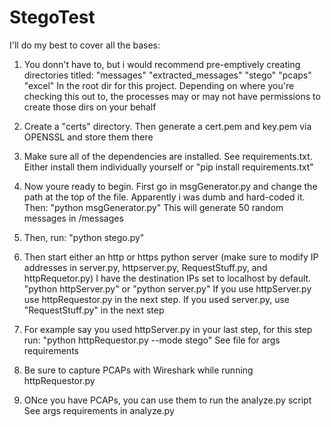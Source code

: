 # StegoTest

I'll do my best to cover all the bases:

1. You donn't have to, but i would recommend pre-emptively creating directories titled:
    "messages"
    "extracted_messages"
    "stego"
    "pcaps"
    "excel"
  In the root dir for this project. Depending on where you're checking this out to, the
  processes may or may not have permissions to create those dirs on your behalf
  
2. Create a "certs" directory. Then generate a cert.pem and key.pem via OPENSSL and store them there

3. Make sure all of the dependencies are installed. See requirements.txt. Either install them individually yourself or
   "pip install requirements.txt"
   
4. Now youre ready to begin. First go in msgGenerator.py and change the path at the top of the file. Apparently i was dumb and hard-coded it. Then:
   "python msgGenerator.py"
   This will generate 50 random messages in /messages
5. Then, run:
   "python stego.py"
6. Then start either an http or https python server (make sure to modify IP addresses in server.py, httpserver.py, RequestStuff.py, and httpRequetor.py) I have the
   destination IPs set to localhost by default.
   "python httpServer.py"  or "python server.py"
   If you use httpServer.py use httpRequestor.py in the next step. If you used server.py, use "RequestStuff.py" in the next step
7. For example say you used httpServer.py in your last step, for this step run:
   "python httpRequestor.py --mode stego"
   See file for args requirements
   
8. Be sure to capture PCAPs with Wireshark while running httpRequestor.py

9. ONce you have PCAPs, you can use them to run the analyze.py script
   See args requirements in analyze.py
